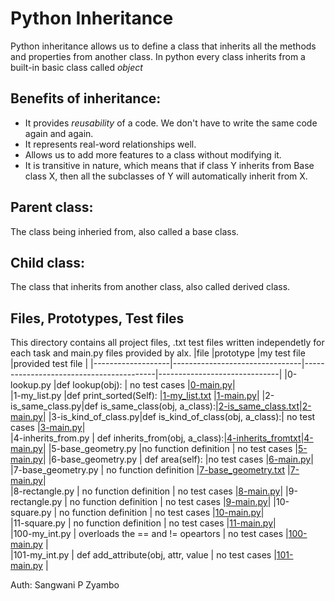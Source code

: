 # Python Inheritance

Python inheritance allows us to define a class that inherits all the methods and properties from another class.
In python every class inherits from a built-in basic class called *object*

## Benefits of inheritance:
* It provides _reusability_ of a code. We don't have to write the same code again and again.
* It represents real-word relationships well.
* Allows us to add more features to a class without modifying it.
* It is transitive in nature, which means that if class Y inherits from Base class X, then all the subclasses of Y will automatically inherit from X.

## Parent class:
The class being inheried from, also called a base class.
## Child class:
The class that inherits from another class, also called derived class.

## Files, Prototypes, Test files
This directory contains all project files, .txt test files written independetly for each task and main.py files provided by alx.
|file		    |prototype                       |my test file	                       |provided test file    |
|-------------------|--------------------------------|-----------------------------------------|------------------------------|
|0-lookup.py        |def lookup(obj):                | no test cases                        |[0-main.py](./tests/0-main.py)|	
|1-my_list.py       |def print_sorted(Self):         |[1-my_list.txt](./1-my_list.txt)                 |[1-main.py](./tests/1-main.py)|	
|2-is_same_class.py|def is_same_class(obj, a_class):|[2-is_same_class.txt](./tests/2-is_same_class.txt)|[2-main.py](./tests/2-main.py)|	
|3-is_kind_of_class.py|def is_kind_of_class(obj, a_class):| no test cases     |[3-main.py](./tests/3-main.py)|	
|4-inherits_from.py  | def inherits_from(obj, a_class):|[4-inherits_fromtxt](./tests/inherits_from.txt)|[4-main.py](./tests/4-main.py)|	
|5-base_geometry.py  |no function definition        | no test cases                |[5-main.py](./tests/5-main.py)|	
|6-base_geometry.py  | def area(self):              |no test cases                |[6-main.py](./tests/6-main.py)|	
|7-base_geometry.py  | no function definition       |[7-base_geometry.txt](7-base_geometry.txt)      |[7-main.py](./tests/7-main.py)|	
|8-rectangle.py      | no function definition       | no test cases                |[8-main.py](./tests/8-main.py)|	
|9-rectangle.py      | no function definition       | no test cases                |[9-main.py](./tests/9-main.py)|	
|10-square.py        | no function definition       | no test cases                |[10-main.py](./tests/10-main.py)|	
|11-square.py        | no function definition       | no test cases                |[11-main.py](./tests/11-main.py)|	
|100-my_int.py       | overloads the == and != opeartors | no test cases           |[100-main.py](./tests/100-main.py) |     
|101-my_int.py       | def add_attribute(obj, attr, value | no test cases           |[101-main.py](./tests/101-main.py) |     


Auth: Sangwani P Zyambo
